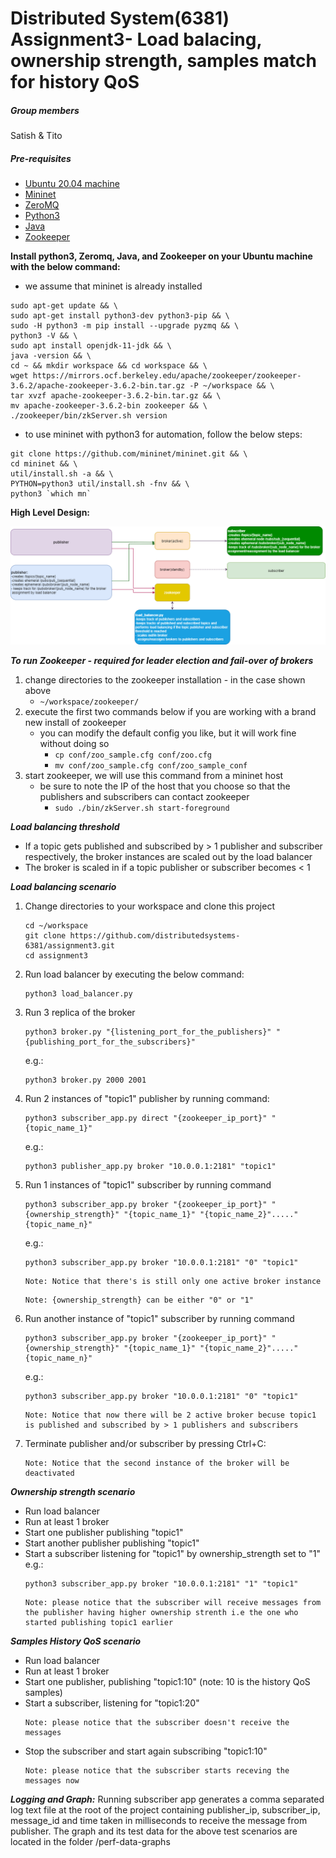 # Distributed System(6381) Assignment3- Load balacing, ownership strength, samples match for history QoS

##### Group members

Satish & Tito

##### Pre-requisites

- [Ubuntu 20.04 machine](https://ubuntu.com/download/desktop)
- [Mininet](https://github.com/mininet/mininet)
- [ZeroMQ](https://zeromq.org/)
- [Python3](https://www.python.org/)
- [Java](https://www.java.com/en/)
- [Zookeeper](https://zookeeper.apache.org/releases.html#download)

**Install python3, Zeromq, Java, and Zookeeper on your Ubuntu machine with the below command:**

- we assume that mininet is already installed

```
sudo apt-get update && \
sudo apt-get install python3-dev python3-pip && \
sudo -H python3 -m pip install --upgrade pyzmq && \
python3 -V && \
sudo apt install openjdk-11-jdk && \
java -version && \
cd ~ && mkdir workspace && cd workspace && \
wget https://mirrors.ocf.berkeley.edu/apache/zookeeper/zookeeper-3.6.2/apache-zookeeper-3.6.2-bin.tar.gz -P ~/workspace && \
tar xvzf apache-zookeeper-3.6.2-bin.tar.gz && \
mv apache-zookeeper-3.6.2-bin zookeeper && \
./zookeeper/bin/zkServer.sh version
```

- to use mininet with python3 for automation, follow the below steps:

```
git clone https://github.com/mininet/mininet.git && \
cd mininet && \
util/install.sh -a && \
PYTHON=python3 util/install.sh -fnv && \
python3 `which mn`
```

**High Level Design:**

![alternativetext](/assignment3-high-level-design.png)

***To run Zookeeper - required for leader election and fail-over of brokers***

1. change directories to the zookeeper installation - in the case shown above
    - `~/workspace/zookeeper/`
1. execute the first two commands below if you are working with a brand new install of zookeeper
    - you can modify the default config you like, but it will work fine without doing so
        - `cp conf/zoo_sample.cfg conf/zoo.cfg`
        - `mv conf/zoo_sample.cfg conf/zoo_sample_conf`
1. start zookeeper, we will use this command from a mininet host
    - be sure to note the IP of the host that you choose so that the publishers and subscribers can contact zookeeper
        - `sudo ./bin/zkServer.sh start-foreground`

***Load balancing threshold***

- If a topic gets published and subscribed by > 1 publisher and subscriber respectively, the broker instances are scaled
  out by the load balancer
- The broker is scaled in if a topic publisher or subscriber becomes < 1

***Load balancing scenario***

1. Change directories to your workspace and clone this project
   ```
   cd ~/workspace
   git clone https://github.com/distributedsystems-6381/assignment3.git
   cd assignment3
   ```
1. Run load balancer by executing the below command:
   ```
   python3 load_balancer.py
   ```    
1. Run 3 replica of the broker
   ```
   python3 broker.py "{listening_port_for_the_publishers}" "{publishing_port_for_the_subscribers}"
   ```
   e.g.:
   ```
   python3 broker.py 2000 2001
   ```
1. Run 2 instances of "topic1" publisher by running command:
   ```
   python3 subscriber_app.py direct "{zookeeper_ip_port}" "{topic_name_1}"
   ```
   e.g.:
   ```
   python3 publisher_app.py broker "10.0.0.1:2181" "topic1"
   ``` 
1. Run 1 instances of "topic1" subscriber by running command
   ```
   python3 subscriber_app.py broker "{zookeeper_ip_port}" "{ownership_strength}" "{topic_name_1}" "{topic_name_2}"....."{topic_name_n}"
   ```
   e.g.:
   ```
   python3 subscriber_app.py broker "10.0.0.1:2181" "0" "topic1"
   ``` 
   ```
   Note: Notice that there's is still only one active broker instance
   ```
   ```
   Note: {ownership_strength} can be either "0" or "1"
   ```
1. Run another instance of "topic1" subscriber by running command
   ```
   python3 subscriber_app.py broker "{zookeeper_ip_port}" "{ownership_strength}" "{topic_name_1}" "{topic_name_2}"....."{topic_name_n}"
   ```
   e.g.:
   ```
   python3 subscriber_app.py broker "10.0.0.1:2181" "0" "topic1"
   ``` 
   ```
   Note: Notice that now there will be 2 active broker becuse topic1 is published and subscribed by > 1 publishers and subscribers
   ```
1. Terminate publisher and/or subscriber by pressing Ctrl+C:
   ```
   Note: Notice that the second instance of the broker will be deactivated
   ```

***Ownership strength scenario***

- Run load balancer
- Run at least 1 broker
- Start one publisher publishing "topic1"
- Start another publisher publishing "topic1"
- Start a subscriber listening for "topic1" by ownership_strength set to "1"   
  e.g.:
   ```
   python3 subscriber_app.py broker "10.0.0.1:2181" "1" "topic1"
   ``` 
   ```
   Note: please notice that the subscriber will receive messages from the publisher having higher ownership strenth i.e the one who started publishing topic1 earlier
   ```

***Samples History QoS scenario***

- Run load balancer
- Run at least 1 broker
- Start one publisher, publishing "topic1:10" (note: 10 is the history QoS samples)
- Start a subscriber, listening for "topic1:20"
   ```
   Note: please notice that the subscriber doesn't receive the messages
   ```
- Stop the subscriber and start again subscribing "topic1:10"
   ```
   Note: please notice that the subscriber starts receving the messages now
   ```

***Logging and Graph:***
Running subscriber app generates a comma separated log text file at the root of the project containing publisher_ip,
subscriber_ip, message_id and time taken in milliseconds to receive the message from publisher. The graph and its test
data for the above test scenarios are located in the folder /perf-data-graphs
